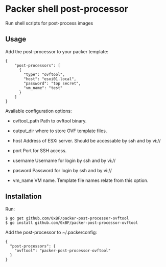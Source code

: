 Packer shell post-processor
=============================

Run shell scripts for post-process images

Usage
-----
Add the post-processor to your packer template:

    {
        "post-processors": [
          {
            "type": "ovftool",
            "host": "esxi01.local",
            "password": "top secret",
            "vm_name": "test"
          }
        ]
    }

Available configuration options:

  * ovftool_path
    Path to ovftool binary.

  * output_dir
    where to store OVF template files.

  * host
    Address of ESXi server. Should be accessable by ssh and by vi://

  * port
    Port for SSH access.

  * username
    Username for login by ssh and by vi://

  * pasword
    Password for login by ssh and by vi://

  * vm_name
    VM name. Template file names relate from this option.


Installation
------------
Run:

    $ go get github.com/0xBF/packer-post-processor-ovftool
    $ go install github.com/0xBF/packer-post-processor-ovftool

Add the post-processor to ~/.packerconfig:

    {
      "post-processors": {
        "ovftool": "packer-post-processor-ovftool"
      }
    }

